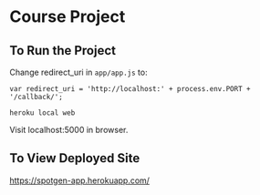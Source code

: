# Course Project

## To Run the Project
Change redirect_uri in `app/app.js` to:

 `var redirect_uri = 'http://localhost:' + process.env.PORT + '/callback/';`
```
heroku local web
```
Visit localhost:5000 in browser.

## To View Deployed Site
https://spotgen-app.herokuapp.com/
